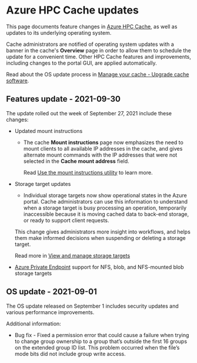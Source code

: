 # Azure HPC Cache updates

This page documents feature changes in [Azure HPC Cache](https://docs.microsoft.com/azure/hpc-cache/), as well as updates to its underlying operating system.

Cache administrators are notified of operating system updates with a banner in the cache's **Overview** page in order to allow them to schedule the update for a convenient time. Other HPC Cache features and improvements, including changes to the portal GUI, are applied automatically.

Read about the OS update process in [Manage your cache - Upgrade cache software](https://docs.microsoft.com/azure/hpc-cache/hpc-cache-manage?tabs=azure-portal#upgrade-cache-software).

## Features update - 2021-09-30

The update rolled out the week of September 27, 2021 include these changes:

* Updated mount instructions

  * The cache **Mount instructions** page now emphasizes the need to mount clients to all available IP addresses in the cache, and gives alternate mount commands with the IP addresses that were not selected in the **Cache mount address** field.

    Read [Use the mount instructions utility](https://docs.microsoft.com/azure/hpc-cache/hpc-cache-mount#use-the-mount-instructions-utility) to learn more.

* Storage target updates

  * Individual storage targets now show operational states in the Azure portal. Cache administrators can use this information to understand when a storage target is busy processing an operation, temporarily inaccessible because it is moving cached data to back-end storage, or ready to support client requests.

  This change gives administrators more insight into workflows, and helps them make informed decisions when suspending or deleting a storage target.

  Read more in [View and manage storage targets](https://docs.microsoft.com/azure/hpc-cache/manage-storage-targets?tabs=azure-portal)

* [Azure Private Endpoint](https://docs.microsoft.com/azure/private-link/private-endpoint-overview) support for NFS, blob, and NFS-mounted blob storage targets

## OS update - 2021-09-01

The OS update released on September 1 includes security updates and various performance improvements.

Additional information:

* Bug fix - Fixed a permission error that could cause a failure when trying to change group
ownership to a group that’s outside the first 16 groups on the extended group ID list.
This problem occurred when the file’s mode bits did not include group write access.

